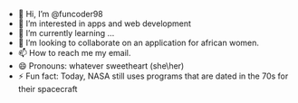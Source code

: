 - 👋 Hi, I’m @funcoder98
- 👀 I’m interested in apps and web development
- 🌱 I’m currently learning ...
- 💞️ I’m looking to collaborate on an application for african women.
- 📫 How to reach me my email.
- 😄 Pronouns: whatever sweetheart (she\her)
- ⚡ Fun fact: Today, NASA still uses programs that are dated in the 70s for their spacecraft

<!---
funcoder98/funcoder98 is a ✨ special ✨ repository because its `README.md` (this file) appears on your GitHub profile.
You can click the Preview link to take a look at your changes.
--->
